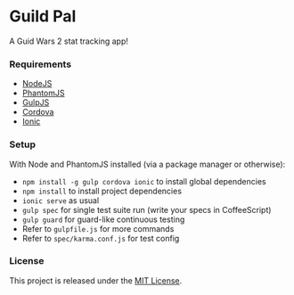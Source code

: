 # Guild Pal

A Guid Wars 2 stat tracking app!

### Requirements

- [NodeJS](https://nodejs.org/)
- [PhantomJS](http://phantomjs.org/)
- [GulpJS](http://gulpjs.com/)
- [Cordova](https://cordova.apache.org/)
- [Ionic](http://ionicframework.com/)

### Setup

With Node and PhantomJS installed (via a package manager or otherwise):

- `npm install -g gulp cordova ionic` to install global dependencies
- `npm install` to install project dependencies
- `ionic serve` as usual
- `gulp spec` for single test suite run (write your specs in CoffeeScript)
- `gulp guard` for guard-like continuous testing
- Refer to `gulpfile.js` for more commands
- Refer to `spec/karma.conf.js` for test config

### License

This project is released under the [MIT License](http://opensource.org/licenses/MIT).
